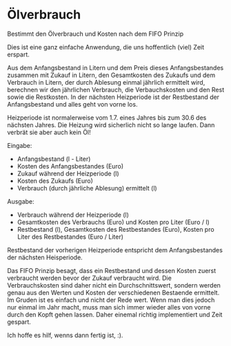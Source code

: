 # Ölverbrauch
Bestimmt den Ölverbrauch und Kosten nach dem FIFO Prinzip

Dies ist eine ganz einfache Anwendung, die uns hoffentlich (viel) Zeit erspart.

Aus dem Anfangsbestand in Litern und dem Preis dieses Anfangsbestandes zusammen mit Zukauf in Litern, den Gesamtkosten des Zukaufs und dem Verbrauch in Litern, der durch Ablesung einmal jährlich ermittelt wird, berechnen wir den jährlichen Verbrauch, die Verbauchskosten und den Rest sowie die Restkosten. In der nächsten Heizperiode ist der Restbestand der Anfangsbestand und alles geht von vorne los.

Heizperiode ist normalerweise vom 1.7. eines Jahres bis zum 30.6 des nächsten Jahres. Die Heizung wird sicherlich nicht so lange laufen. Dann verbrät sie aber auch kein Öl!

Eingabe:

- Anfangsbestand (l - Liter)
- Kosten des Anfangsbestandes (Euro)
- Zukauf während der Heizperiode (l)
- Kosten des Zukaufs (Euro)
- Verbrauch (durch jährliche Ablesung) ermittelt (l)

Ausgabe:

- Verbrauch während der Heizperiode (l)
- Gesamtkosten des Verbrauchs (Euro) und Kosten pro Liter (Euro / l)
- Restbestand (l), Gesamtkosten des Restbestandes (Euro), Kosten pro Liter des Restbestandes (Euro / Liter)


Restbestand der vorherigen Heizperiode entspricht dem Anfangsbestandes der nächsten Heisperiode.

Das FIFO Prinzip besagt, dass ein Restbestand und dessen Kosten zuerst verbraucht werden bevor der Zukauf verbraucht wird. Die Verbrauchskosten sind daher nicht ein Durchschnittswert, sondern werden genau aus den Werten und Kosten der verschiedenen Bestaende ermittelt. Im Gruden ist es einfach und nicht der Rede wert. Wenn man dies jedoch nur einmal im Jahr macht, muss man sich immer wieder alles von vorne durch den Kopft gehen lassen. Daher einemal richtig implementiert und Zeit gespart.

Ich hoffe es hilf, wenns dann fertig ist, :).


